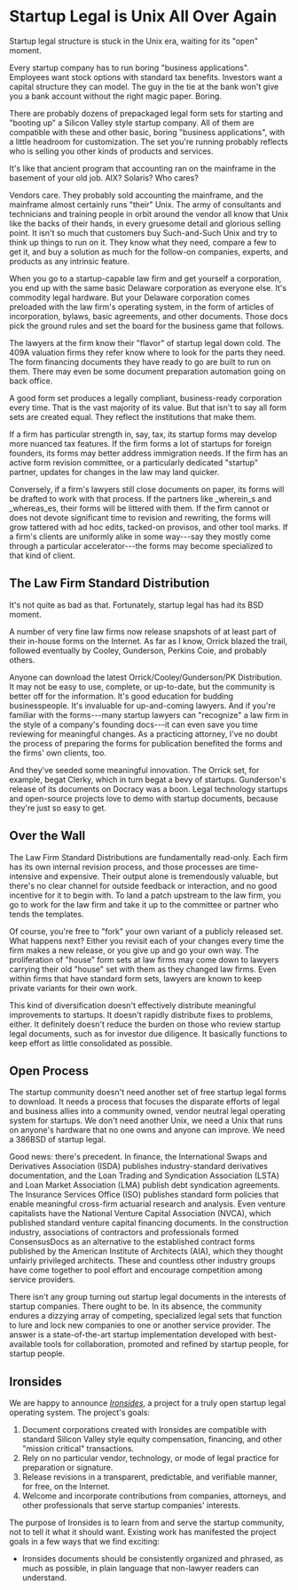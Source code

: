 # Startup Legal is Unix All Over Again

Startup legal structure is stuck in the Unix era, waiting for its "open" moment.

Every startup company has to run boring "business applications". Employees want stock options with standard tax benefits. Investors want a capital structure they can model. The guy in the tie at the bank won't give you a bank account without the right magic paper. Boring.

There are probably dozens of prepackaged legal form sets for starting and "booting up" a Silicon Valley style startup company. All of them are compatible with these and other basic, boring "business applications", with a little headroom for customization. The set you're running probably reflects who is selling you other kinds of products and services.

It's like that ancient program that accounting ran on the mainframe in the basement of your old job. AIX? Solaris? Who cares?

Vendors care. They probably sold accounting the mainframe, and the mainframe almost certainly runs "their" Unix. The army of consultants and technicians and training people in orbit around the vendor all know that Unix like the backs of their hands, in every gruesome detail and glorious selling point. It isn't so much that customers buy Such-and-Such Unix and try to think up things to run on it. They know what they need, compare a few to get it, and buy a solution as much for the follow-on companies, experts, and products as any intrinsic feature.

When you go to a startup-capable law firm and get yourself a corporation, you end up with the same basic Delaware corporation as everyone else. It's commodity legal hardware. But your Delaware corporation comes preloaded with the law firm's operating system, in the form of articles of incorporation, bylaws, basic agreements, and other documents. Those docs pick the ground rules and set the board for the business game that follows.

The lawyers at the firm know their "flavor" of startup legal down cold. The 409A valuation firms they refer know where to look for the parts they need. The form financing documents they have ready to go are built to run on them. There may even be some document preparation automation going on back office.

A good form set produces a legally compliant, business-ready corporation every time. That is the vast majority of its value. But that isn't to say all form sets are created equal. They reflect the institutions that make them.

If a firm has particular strength in, say, tax, its startup forms may develop more nuanced tax features. If the firm forms a lot of startups for foreign founders, its forms may better address immigration needs. If the firm has an active form revision committee, or a particularly dedicated "startup" partner, updates for changes in the law may land quicker.

Conversely, if a firm's lawyers still close documents on paper, its forms will be drafted to work with that process. If the partners like _wherein_s and _whereas_es, their forms will be littered with them. If the firm cannot or does not devote significant time to revision and rewriting, the forms will grow tattered with ad hoc edits, tacked-on provisos, and other tool marks. If a firm's clients are uniformly alike in some way---say they mostly come through a particular accelerator---the forms may become specialized to that kind of client.

## The Law Firm Standard Distribution

It's not quite as bad as that. Fortunately, startup legal has had its BSD moment.

A number of very fine law firms now release snapshots of at least part of their in-house forms on the Internet. As far as I know, Orrick blazed the trail, followed eventually by Cooley, Gunderson, Perkins Coie, and probably others.

Anyone can download the latest Orrick/Cooley/Gunderson/PK Distribution. It may not be easy to use, complete, or up-to-date, but the community is better off for the information. It's good education for budding businesspeople. It's invaluable for up-and-coming lawyers. And if you're familiar with the forms---many startup lawyers can "recognize" a law firm in the style of a company's founding docs---it can even save you time reviewing for meaningful changes. As a practicing attorney, I've no doubt the process of preparing the forms for publication benefited the forms and the firms' own clients, too.

And they've seeded some meaningful innovation. The Orrick set, for example, begat Clerky, which in turn begat a bevy of startups. Gunderson's release of its documents on Docracy was a boon. Legal technology startups and open-source projects love to demo with startup documents, because they're just so easy to get.

## Over the Wall

The Law Firm Standard Distributions are fundamentally read-only. Each firm has its own internal revision process, and those processes are time-intensive and expensive. Their output alone is tremendously valuable, but there's no clear channel for outside feedback or interaction, and no good incentive for it to begin with. To land a patch upstream to the law firm, you go to work for the law firm and take it up to the committee or partner who tends the templates.

Of course, you're free to "fork" your own variant of a publicly released set. What happens next? Either you revisit each of your changes every time the firm makes a new release, or you give up and go your own way. The proliferation of "house" form sets at law firms may come down to lawyers carrying their old "house" set with them as they changed law firms. Even within firms that have standard form sets, lawyers are known to keep private variants for their own work.

This kind of diversification doesn't effectively distribute meaningful improvements to startups. It doesn't rapidly distribute fixes to problems, either. It definitely doesn't reduce the burden on those who review startup legal documents, such as for investor due diligence. It basically functions to keep effort as little consolidated as possible.

## Open Process

The startup community doesn't need another set of free startup legal forms to download. It needs a process that focuses the disparate efforts of legal and business allies into a community owned, vendor neutral legal operating system for startups. We don't need another Unix, we need a Unix that runs on anyone's hardware that no one owns and anyone can improve. We need a 386BSD of startup legal.

Good news: there's precedent. In finance, the International Swaps and Derivatives Association (ISDA) publishes industry-standard derivatives documentation, and the Loan Trading and Syndication Association (LSTA) and Loan Market Association (LMA) publish debt syndication agreements. The Insurance Services Office (ISO) publishes standard form policies that enable meaningful cross-firm actuarial research and analysis. Even venture capitalists have the National Venture Capital Association (NVCA), which published standard venture capital financing documents. In the construction industry, associations of contractors and professionals formed ConsensusDocs as an alternative to the established contract forms published by the American Institute of Architects (AIA), which they thought unfairly privileged architects. These and countless other industry groups have come together to pool effort and encourage competition among service providers.

There isn't any group turning out startup legal documents in the interests of startup companies. There ought to be. In its absence, the community endures a dizzying array of competing, specialized legal sets that function to lure and lock new companies to one or another service provider. The answer is a state-of-the-art startup implementation developed with best-available tools for collaboration, promoted and refined by startup people, for startup people.

## Ironsides

We are happy to announce [_Ironsides_](https://github.com/ironsides/ironsides), a project for a truly open startup legal operating system. The project's goals:

1. Document corporations created with Ironsides are compatible with standard Silicon Valley style equity compensation, financing, and other "mission critical" transactions.
2. Rely on no particular vendor, technology, or mode of legal practice for preparation or signature.
3. Release revisions in a transparent, predictable, and verifiable manner, for free, on the Internet.
4. Welcome and incorporate contributions from companies, attorneys, and other professionals that serve startup companies' interests.

The purpose of Ironsides is to learn from and serve the startup community, not to tell it what it should want. Existing work has manifested the project goals in a few ways that we find exciting:

- Ironsides documents should be consistently organized and phrased, as much as possible, in plain language that non-lawyer readers can understand.
